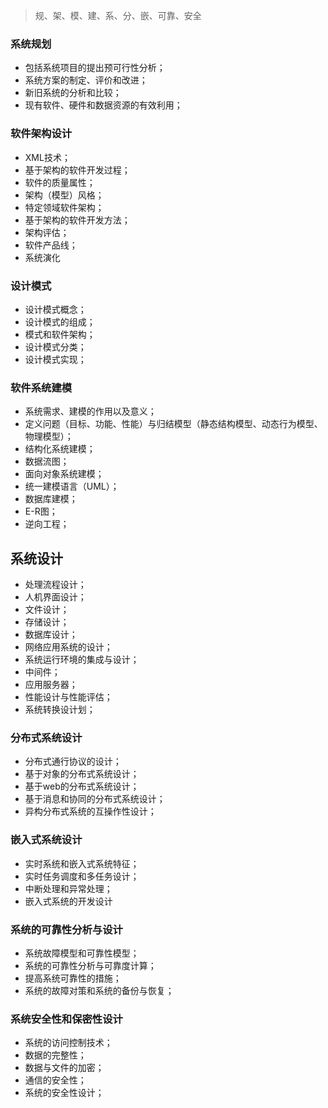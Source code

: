 
> 规、架、模、建、系、分、嵌、可靠、安全

### 系统规划
* 包括系统项目的提出预可行性分析；
* 系统方案的制定、评价和改进；
* 新旧系统的分析和比较；
* 现有软件、硬件和数据资源的有效利用；

### 软件架构设计
* XML技术；
* 基于架构的软件开发过程；
* 软件的质量属性；
* 架构（模型）风格；
* 特定领域软件架构；
* 基于架构的软件开发方法；
* 架构评估；
* 软件产品线；
* 系统演化

### 设计模式
* 设计模式概念；
* 设计模式的组成；
* 模式和软件架构；
* 设计模式分类；
* 设计模式实现；

### 软件系统建模
* 系统需求、建模的作用以及意义；
* 定义问题（目标、功能、性能）与归结模型（静态结构模型、动态行为模型、物理模型）；
* 结构化系统建模；
* 数据流图；
* 面向对象系统建模；
* 统一建模语言（UML）；
* 数据库建模；
* E-R图；
* 逆向工程；

## 系统设计
* 处理流程设计；
* 人机界面设计；
* 文件设计；
* 存储设计；
* 数据库设计；
* 网络应用系统的设计；
* 系统运行环境的集成与设计；
* 中间件；
* 应用服务器；
* 性能设计与性能评估；
* 系统转换设计划；

### 分布式系统设计
* 分布式通行协议的设计；
* 基于对象的分布式系统设计；
* 基于web的分布式系统设计；
* 基于消息和协同的分布式系统设计；
* 异构分布式系统的互操作性设计；

### 嵌入式系统设计
* 实时系统和嵌入式系统特征；
* 实时任务调度和多任务设计；
* 中断处理和异常处理；
* 嵌入式系统的开发设计

### 系统的可靠性分析与设计
* 系统故障模型和可靠性模型；
* 系统的可靠性分析与可靠度计算；
* 提高系统可靠性的措施；
* 系统的故障对策和系统的备份与恢复；

### 系统安全性和保密性设计
* 系统的访问控制技术；
* 数据的完整性；
* 数据与文件的加密；
* 通信的安全性；
* 系统的安全性设计；
